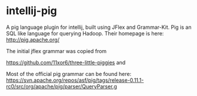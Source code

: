 intellij-pig
============

A pig language plugin for intellij, built using JFlex and Grammar-Kit.
Pig is an SQL like language for querying Hadoop.  Their homepage is here: http://pig.apache.org/

The initial jflex grammar was copied from

https://github.com/11xor6/three-little-piggies
and

Most of the official pig grammar can be found here:
https://svn.apache.org/repos/asf/pig/tags/release-0.11.1-rc0/src/org/apache/pig/parser/QueryParser.g

